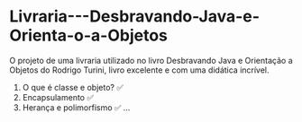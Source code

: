 # Livraria---Desbravando-Java-e-Orienta-o-a-Objetos
O projeto de uma livraria utilizado no livro Desbravando Java e Orientação a Objetos do Rodrigo Turini, livro excelente e com uma didática incrível.

1. O que é classe e objeto? ✅
2. Encapsulamento ✅
3. Herança e polimorfismo ✅
...
